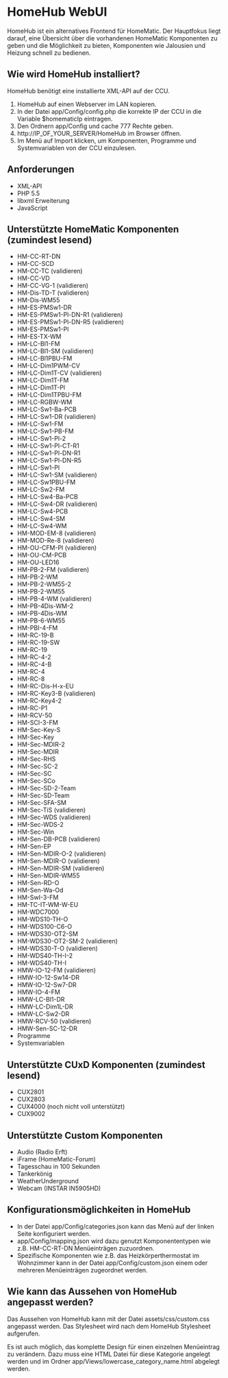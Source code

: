 # HomeHub WebUI
HomeHub ist ein alternatives Frontend für HomeMatic. Der Hauptfokus liegt darauf, eine Übersicht über die vorhandenen HomeMatic Komponenten zu geben und die Möglichkeit zu bieten, Komponenten wie Jalousien und Heizung schnell zu bedienen.

## Wie wird HomeHub installiert?
HomeHub benötigt eine installierte XML-API auf der CCU.

1. HomeHub auf einen Webserver im LAN kopieren.
2. In der Datei app/Config/config.php die korrekte IP der CCU in die Variable $homematicIp eintragen.
3. Den Ordnern app/Config und cache 777 Rechte geben.
4. http://IP_OF_YOUR_SERVER/HomeHub im Browser öffnen.
5. Im Menü auf Import klicken, um Komponenten, Programme und Systemvariablen von der CCU einzulesen.

## Anforderungen
* XML-API
* PHP 5.5
* libxml Erweiterung
* JavaScript

## Unterstützte HomeMatic Komponenten (zumindest lesend)
* HM-CC-RT-DN
* HM-CC-SCD
* HM-CC-TC (validieren)
* HM-CC-VD
* HM-CC-VG-1 (validieren)
* HM-Dis-TD-T (validieren)
* HM-Dis-WM55
* HM-ES-PMSw1-DR
* HM-ES-PMSw1-Pl-DN-R1 (validieren)
* HM-ES-PMSw1-Pl-DN-R5 (validieren)
* HM-ES-PMSw1-Pl
* HM-ES-TX-WM
* HM-LC-Bl1-FM
* HM-LC-Bl1-SM (validieren)
* HM-LC-Bl1PBU-FM
* HM-LC-Dim1PWM-CV
* HM-LC-Dim1T-CV (validieren)
* HM-LC-Dim1T-FM
* HM-LC-Dim1T-Pl
* HM-LC-Dim1TPBU-FM
* HM-LC-RGBW-WM
* HM-LC-Sw1-Ba-PCB
* HM-LC-Sw1-DR (validieren)
* HM-LC-Sw1-FM
* HM-LC-Sw1-PB-FM
* HM-LC-Sw1-Pl-2
* HM-LC-Sw1-Pl-CT-R1
* HM-LC-Sw1-Pl-DN-R1
* HM-LC-Sw1-Pl-DN-R5
* HM-LC-Sw1-Pl
* HM-LC-Sw1-SM (validieren)
* HM-LC-Sw1PBU-FM
* HM-LC-Sw2-FM
* HM-LC-Sw4-Ba-PCB
* HM-LC-Sw4-DR (validieren)
* HM-LC-Sw4-PCB
* HM-LC-Sw4-SM
* HM-LC-Sw4-WM
* HM-MOD-EM-8 (validieren)
* HM-MOD-Re-8 (validieren)
* HM-OU-CFM-Pl (validieren)
* HM-OU-CM-PCB
* HM-OU-LED16
* HM-PB-2-FM (validieren)
* HM-PB-2-WM
* HM-PB-2-WM55-2
* HM-PB-2-WM55
* HM-PB-4-WM (validieren)
* HM-PB-4Dis-WM-2
* HM-PB-4Dis-WM
* HM-PB-6-WM55
* HM-PBI-4-FM
* HM-RC-19-B
* HM-RC-19-SW
* HM-RC-19
* HM-RC-4-2
* HM-RC-4-B
* HM-RC-4
* HM-RC-8
* HM-RC-Dis-H-x-EU
* HM-RC-Key3-B (validieren)
* HM-RC-Key4-2
* HM-RC-P1
* HM-RCV-50
* HM-SCI-3-FM
* HM-Sec-Key-S
* HM-Sec-Key
* HM-Sec-MDIR-2
* HM-Sec-MDIR
* HM-Sec-RHS
* HM-Sec-SC-2
* HM-Sec-SC
* HM-Sec-SCo
* HM-Sec-SD-2-Team
* HM-Sec-SD-Team
* HM-Sec-SFA-SM
* HM-Sec-TiS (validieren)
* HM-Sec-WDS (validieren)
* HM-Sec-WDS-2
* HM-Sec-Win
* HM-Sen-DB-PCB (validieren)
* HM-Sen-EP
* HM-Sen-MDIR-O-2 (validieren)
* HM-Sen-MDIR-O (validieren)
* HM-Sen-MDIR-SM (validieren)
* HM-Sen-MDIR-WM55
* HM-Sen-RD-O
* HM-Sen-Wa-Od
* HM-SwI-3-FM
* HM-TC-IT-WM-W-EU
* HM-WDC7000
* HM-WDS10-TH-O
* HM-WDS100-C6-O
* HM-WDS30-OT2-SM
* HM-WDS30-OT2-SM-2 (validieren)
* HM-WDS30-T-O (validieren)
* HM-WDS40-TH-I-2
* HM-WDS40-TH-I
* HMW-IO-12-FM (validieren)
* HMW-IO-12-Sw14-DR
* HMW-IO-12-Sw7-DR
* HMW-IO-4-FM
* HMW-LC-Bl1-DR
* HMW-LC-Dim1L-DR
* HMW-LC-Sw2-DR
* HMW-RCV-50 (validieren)
* HMW-Sen-SC-12-DR
* Programme
* Systemvariablen

## Unterstützte CUxD Komponenten (zumindest lesend)
* CUX2801
* CUX2803
* CUX4000 (noch nicht voll unterstützt)
* CUX9002

## Unterstützte Custom Komponenten
* Audio (Radio Erft)
* iFrame (HomeMatic-Forum)
* Tagesschau in 100 Sekunden
* Tankerkönig
* WeatherUnderground
* Webcam (INSTAR IN5905HD)

## Konfigurationsmöglichkeiten in HomeHub
* In der Datei app/Config/categories.json kann das Menü auf der linken Seite konfiguriert werden.
* app/Config/mapping.json wird dazu genutzt Komponententypen wie z.B. HM-CC-RT-DN Menüeinträgen zuzuordnen.
* Spezifische Komponenten wie z.B. das Heizkörperthermostat im Wohnzimmer kann in der Datei app/Config/custom.json einem oder mehreren Menüeinträgen zugeordnet werden.

## Wie kann das Aussehen von HomeHub angepasst werden?
Das Aussehen von HomeHub kann mit der Datei assets/css/custom.css angepasst werden. Das Stylesheet wird nach dem HomeHub Stylesheet aufgerufen.

Es ist auch möglich, das komplette Design für einen einzelnen Menüeintrag zu verändern. Dazu muss eine HTML Datei für diese Kategorie angelegt werden und im Ordner app/Views/lowercase_category_name.html abgelegt werden.